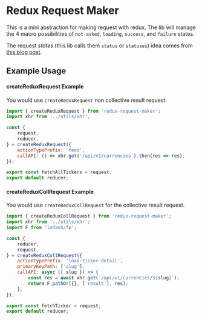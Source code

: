 # Redux Request Maker

This is a mini abstraction for making request with redux. The lib will manage the 4 macro possibilities of `not-asked`, `loading`, `success`, and `failure` states.

The request *states* (this lib calls them `status` or `statuses`) idea comes from [this blog post](http://blog.jenkster.com/2016/06/how-elm-slays-a-ui-antipattern.html).

## Example Usage

#### createReduxRequest Example

You would use `createReduxRequest` non collective result request.

```js
import { createReduxRequest } from 'redux-request-maker';
import xhr from '../utils/xhr';

const {
    request,
    reducer,
} = createReduxRequest({
    actionTypePrefix: 'feed',
    callAPI: () => xhr.get('/api/v1/currencies').then(res => res),
});

export const fetchAllTickers = request;
export default reducer;
```

#### createReduxCollRequest Example

You would use `createReduxCollRequest` for the collective result request.

```js
import { createReduxCollRequest } from 'redux-request-maker';
import xhr from '../utils/xhr';
import F from 'lodash/fp';

const {
    reducer,
    request,
} = createReduxCollRequest({
    actionTypePrefix: 'load-ticker-detail',
    primaryKeyPath: ['slug'],
    callAPI: async ({ slug }) => {
        const res = await xhr.get(`/api/v1/currencies/${slug}`);
        return F.pathOr({}, ['result'], res);
    },
});

export const fetchTicker = request;
export default reducer;
```




